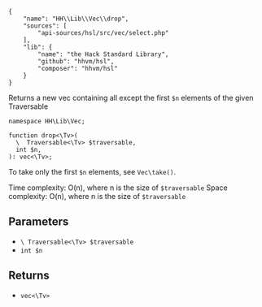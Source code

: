 ``` yamlmeta
{
    "name": "HH\\Lib\\Vec\\drop",
    "sources": [
        "api-sources/hsl/src/vec/select.php"
    ],
    "lib": {
        "name": "the Hack Standard Library",
        "github": "hhvm/hsl",
        "composer": "hhvm/hsl"
    }
}
```




Returns a new vec containing all except the first ` $n ` elements of the
given Traversable




``` Hack
namespace HH\Lib\Vec;

function drop<\Tv>(
  \  Traversable<\Tv> $traversable,
  int $n,
): vec<\Tv>;
```




To take only the first ` $n ` elements, see `` Vec\take() ``.




Time complexity: O(n), where n is the size of ` $traversable `
Space complexity: O(n), where n is the size of `` $traversable ``




## Parameters




+ ` \ Traversable<\Tv> $traversable `
+ ` int $n `




## Returns




* ` vec<\Tv> `
<!-- HHAPIDOC -->
